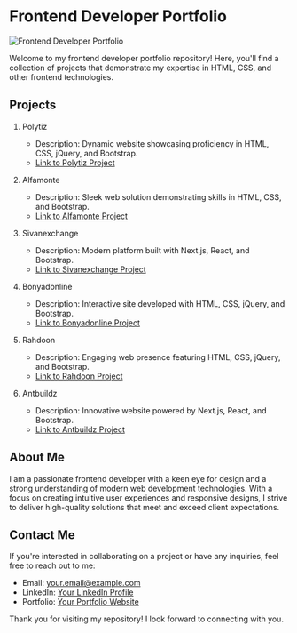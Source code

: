# Frontend Developer Portfolio

![Frontend Developer Portfolio](logo.png)

Welcome to my frontend developer portfolio repository! Here, you'll find a collection of projects that demonstrate my expertise in HTML, CSS, and other frontend technologies.

## Projects

1. Polytiz
   - Description: Dynamic website showcasing proficiency in HTML, CSS, jQuery, and Bootstrap.
   - [Link to Polytiz Project](#)

2. Alfamonte
   - Description: Sleek web solution demonstrating skills in HTML, CSS, and Bootstrap.
   - [Link to Alfamonte Project](#)

3. Sivanexchange
   - Description: Modern platform built with Next.js, React, and Bootstrap.
   - [Link to Sivanexchange Project](#)

4. Bonyadonline
   - Description: Interactive site developed with HTML, CSS, jQuery, and Bootstrap.
   - [Link to Bonyadonline Project](#)

5. Rahdoon
   - Description: Engaging web presence featuring HTML, CSS, jQuery, and Bootstrap.
   - [Link to Rahdoon Project](#)

6. Antbuildz
   - Description: Innovative website powered by Next.js, React, and Bootstrap.
   - [Link to Antbuildz Project](#)

## About Me

I am a passionate frontend developer with a keen eye for design and a strong understanding of modern web development technologies. With a focus on creating intuitive user experiences and responsive designs, I strive to deliver high-quality solutions that meet and exceed client expectations.

## Contact Me

If you're interested in collaborating on a project or have any inquiries, feel free to reach out to me:
- Email: [your.email@example.com](mailto:your.email@example.com)
- LinkedIn: [Your LinkedIn Profile](https://www.linkedin.com/in/your-profile)
- Portfolio: [Your Portfolio Website](https://www.yourportfolio.com)

Thank you for visiting my repository! I look forward to connecting with you.

